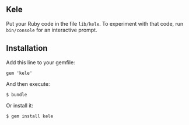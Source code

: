 ## Kele 
Put your Ruby code in the file `lib/kele`. To experiment with that code, run `bin/console` for an interactive prompt.

## Installation
Add this line to your gemfile:

```
gem 'kele'
```
And then execute:
```
$ bundle
```
Or install it:

```
$ gem install kele
```
